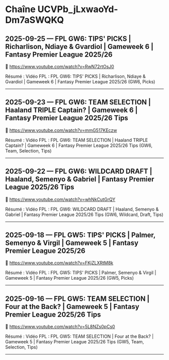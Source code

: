 # Chaîne UCVPb_jLxwaoYd-Dm7aSWQKQ

## 2025-09-25 — FPL GW6: TIPS' PICKS | Richarlison, Ndiaye & Gvardiol | Gameweek 6 | Fantasy Premier League 2025/26
🔗 https://www.youtube.com/watch?v=RwN72rtOsJ0

Résumé :
Vidéo FPL : FPL GW6: TIPS' PICKS | Richarlison, Ndiaye & Gvardiol | Gameweek 6 | Fantasy Premier League 2025/26 (GW6, Picks)

---

## 2025-09-23 — FPL GW6: TEAM SELECTION | Haaland TRIPLE Captain? | Gameweek 6 | Fantasy Premier League 2025/26 Tips
🔗 https://www.youtube.com/watch?v=mmG517KEczw

Résumé :
Vidéo FPL : FPL GW6: TEAM SELECTION | Haaland TRIPLE Captain? | Gameweek 6 | Fantasy Premier League 2025/26 Tips (GW6, Team, Selection, Tips)

---

## 2025-09-22 — FPL GW6: WILDCARD DRAFT | Haaland, Semenyo & Gabriel | Fantasy Premier League 2025/26 Tips
🔗 https://www.youtube.com/watch?v=whNkCutGrQY

Résumé :
Vidéo FPL : FPL GW6: WILDCARD DRAFT | Haaland, Semenyo & Gabriel | Fantasy Premier League 2025/26 Tips (GW6, Wildcard, Draft, Tips)

---

## 2025-09-18 — FPL GW5: TIPS' PICKS | Palmer, Semenyo & Virgil | Gameweek 5 | Fantasy Premier League 2025/26
🔗 https://www.youtube.com/watch?v=FKjZLXRtM8k

Résumé :
Vidéo FPL : FPL GW5: TIPS' PICKS | Palmer, Semenyo & Virgil | Gameweek 5 | Fantasy Premier League 2025/26 (GW5, Picks)

---

## 2025-09-16 — FPL GW5: TEAM SELECTION | Four at the Back? | Gameweek 5 | Fantasy Premier League 2025/26 Tips
🔗 https://www.youtube.com/watch?v=5L8NZs0pCs0

Résumé :
Vidéo FPL : FPL GW5: TEAM SELECTION | Four at the Back? | Gameweek 5 | Fantasy Premier League 2025/26 Tips (GW5, Team, Selection, Tips)

---

